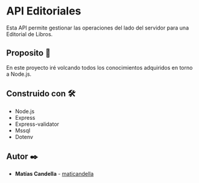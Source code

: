 # API Editoriales

Esta API permite gestionar las operaciones del lado del servidor para una Editorial de Libros.

## Proposito 🚀

En este proyecto iré volcando todos los conocimientos adquiridos en torno a Node.js.

## Construido con 🛠️

* Node.js
* Express
* Express-validator
* Mssql
* Dotenv

## Autor ✒️

* **Matías Candella** - [maticandella](https://github.com/maticandella)
